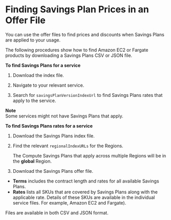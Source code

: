 # Finding Savings Plan Prices in an Offer File<a name="sp-offer-file"></a>

You can use the offer files to find prices and discounts when Savings Plans are applied to your usage\.

The following procedures show how to find Amazon EC2 or Fargate products by downloading a Savings Plans CSV or JSON file\.<a name="find-sp-procedure"></a>

**To find Savings Plans for a service**

1. Download the index file\.

1. Navigate to your relevant service\.

1. Search for `savingsPlanVersionIndexUrl` to find Savings Plans rates that apply to the service\.

**Note**  
Some services might not have Savings Plans that apply\.<a name="find-sp-rates"></a>

**To find Savings Plans rates for a service**

1. Download the Savings Plans index file\.

1. Find the relevant `regionalIndexURLs` for the Regions\.

   The Compute Savings Plans that apply across multiple Regions will be in the **global** Region\.

1. Download the Savings Plans offer file\.
+ **Terms** includes the contract length and rates for all available Savings Plans\.
+ **Rates** lists all SKUs that are covered by Savings Plans along with the applicable rate\. Details of these SKUs are available in the individual service files\. For example, Amazon EC2 and Fargate\)\.

Files are available in both CSV and JSON format\.